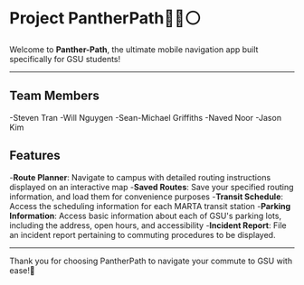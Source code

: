 # Project PantherPath🔵🔴⚪
Welcome to **Panther-Path**, the ultimate mobile navigation app built specifically for GSU students!

---
## Team Members
-Steven Tran
-Will Nguygen
-Sean-Michael Griffiths
-Naved Noor
-Jason Kim

## Features
-**Route Planner**: Navigate to campus with detailed routing instructions displayed on an interactive map
-**Saved Routes**: Save your specified routing information, and load them for convenience purposes
-**Transit Schedule**: Access the scheduling information for each MARTA transit station
-**Parking Information**: Access basic information about each of GSU's parking lots, including the address, open hours, and accessibility
-**Incident Report**: File an incident report pertaining to commuting procedures to be displayed.

---
Thank you for choosing PantherPath to navigate your commute to GSU with ease!🐆
